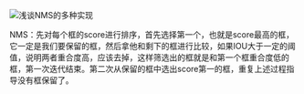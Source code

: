 ![浅谈NMS的多种实现](https://pic4.zhimg.com/v2-b24ea7df07b91341dc3e5af6c555f83b_1440w.jpg?source=172ae18b)

NMS：先对每个框的score进行排序，首先选择第一个，也就是score最高的框，它一定是我们要保留的框，然后拿他和剩下的框进行比较，如果IOU大于一定的阈值，说明两者重合度高，应该去掉，这样筛选出的框就是和第一个框重合度低的框，第一次迭代结束。第二次从保留的框中选出score第一的框，重复上述过程指导没有框保留了。

